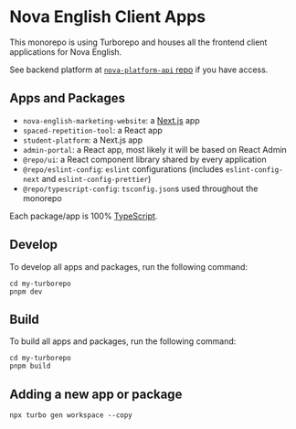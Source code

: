 # Nova English Client Apps

This monorepo is using Turborepo and houses all the frontend client applications for Nova English.

See backend platform at [`nova-platform-api` repo](https://github.com/neo-solutions-global/nova-platform-api) if you have access.

## Apps and Packages

- `nova-english-marketing-website`: a [Next.js](https://nextjs.org/) app
- `spaced-repetition-tool`: a React app
- `student-platform`: a Next.js app
- `admin-portal`: a React app, most likely it will be based on React Admin 
- `@repo/ui`: a React component library shared by every application
- `@repo/eslint-config`: `eslint` configurations (includes `eslint-config-next` and `eslint-config-prettier`)
- `@repo/typescript-config`: `tsconfig.json`s used throughout the monorepo

Each package/app is 100% [TypeScript](https://www.typescriptlang.org/).


## Develop

To develop all apps and packages, run the following command:

```
cd my-turborepo
pnpm dev
```

## Build

To build all apps and packages, run the following command:

```
cd my-turborepo
pnpm build
```

## Adding a new app or package

`npx turbo gen workspace --copy`

